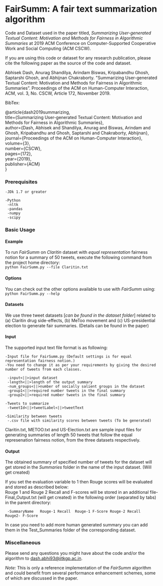 # FairSumm: A fair text summarization algorithm

Code and Dataset used in the paper titled, *Summarizing User-generated Textual Content: Motivation
and Methods for Fairness in Algorithmic Summaries* at 2019 ACM Conference on Computer-Supported Cooperative Work and Social Computing (ACM CSCW).

If you are using this code or dataset for any research publication, please cite the following paper as the source of the code and dataset.

Abhisek Dash, Anurag Shandilya, Arindam Biswas, Kripabandhu Ghosh, Saptarshi Ghosh, and Abhijnan Chakraborty. "Summarizing User-generated Textual Content: Motivation and Methods for Fairness in Algorithmic Summaries”. Proceedings of the ACM on Human-Computer Interaction, ACM, vol. 3, No. CSCW, Article 172, November 2019.

BibTex:

@article{dash2019summarizing,<br/>
  title={Summarizing User-generated Textual Content: Motivation and Methods for Fairness in Algorithmic Summaries},<br/>
  author={Dash, Abhisek and Shandilya, Anurag and Biswas, Arindam and Ghosh, Kripabandhu and Ghosh, Saptarshi and Chakraborty, Abhijnan},<br/>
  journal={Proceedings of the ACM on Human-Computer Interaction},<br/>
  volume={3},<br/>
  number={CSCW},<br/>
  pages={172},<br/>
  year={2019},<br/>
  publisher={ACM}<br/>
}


### Prerequisites


	-JDk 1.7 or greater
	 
	-Python
	 -nltk
	 -pandas
	 -numpy
	 -scipy
	 
### Basic Usage

#### Example
To run *FairSumm* on *Claritin* dataset with *equal representation* fairness notion for a summary of 50 tweets, execute the following command from the project home directory:<br/>
	``python FairSumm.py --file Claritin.txt``<br/>

#### Options
You can check out the other options available to use with *FairSumm* using:<br/>
	``python FairSumm.py --help``

#### Datasets
We use three tweet datasets [*can be found in the dataset folder*] related to (a) Claritin drug side-effects, (b) MeToo movement and (c) US-presidential election to generate fair summaries. (Details can be found in the paper)

#### Input
The supported input text file format is as following:
	
	-Input file for FairSumm.py (Default settings is for equal representation fairness notion.) 
	-You need to change it as per your requirements by giving the desired number of tweets from each classes.
	
	 -input<||>input dataset
	 -length<||>length of the output summary
	 -num_groups<||>number of socially salient groups in the dataset
	 -group1<||>required number tweets in the final summary
	 -group2<||>required number tweets in the final summary
	
	-Tweets to summarize
	 -tweetId<||>tweetLabel<||>tweetText
	 
	-Similarity between tweets
	 -.csv file with similarity scores between tweets (To be generated)

Claritin.txt, METOO.txt and US-Election.txt are sample input files for generating summaries of length 50 tweets that follow the equal represenation fairness notion, from the three datasets respectively.

#### Output
The obtained summary of specified number of tweets for the dataset will get stored in the *Summaries* folder in the name of the input dataset. (Will get created)<br/>

If you set the evaluation variable to 1 then Rouge scores will be evaluated and stored as described below: <br/>
Rouge 1 and Rouge 2 Recall and F-scores will be stored in an additional file- Final\_Output.txt (will get created) in the following order (separated by tabs) in the parent directory:

	 -SummaryName	Rouge-1 Recall	Rouge-1 F-Score	Rouge-2 Recall	Rouge2- F-Score

In case you need to add more human generated summary you can add them in the Test_Summaries folder of the corresponding dataset.

### Miscellaneous

Please send any questions you might have about the code and/or the algorithm to <dash.abhi93@iitkgp.ac.in>.

*Note:* This is only a reference implementation of the *FairSumm* algorithm and could benefit from several performance enhancement schemes, some of which are discussed in the paper.



